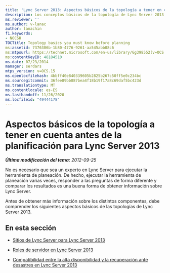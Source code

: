 ```yaml
---
title: 'Lync Server 2013: Aspectos básicos de la topología a tener en cuenta antes de la planificación'
description: Los conceptos básicos de la topología de Lync Server 2013 que debe conocer antes de la planificación.
ms.reviewer: ''
ms.author: v-lanac
author: lanachin
f1.keywords:
- NOCSH
TOCTitle: Topology basics you must know before planning
ms:assetid: 7376306b-1b80-4776-9261-aa545abb08c6
ms:mtpsurl: https://technet.microsoft.com/en-us/library/Gg398552(v=OCS.15)
ms:contentKeyID: 48184510
ms.date: 07/23/2014
manager: serdars
mtps_version: v=OCS.15
ms.openlocfilehash: 4bbff40e840339605b2825b267c50ff5e0c234bc
ms.sourcegitcommit: 36fee89bb887bea4f18b19f17a8c69daf5bc423d
ms.translationtype: MT
ms.contentlocale: es-ES
ms.lasthandoff: 11/26/2020
ms.locfileid: "49444178"
---
```

# <a name="topology-basics-you-must-know-before-planning-for-lync-server-2013"></a>Aspectos básicos de la topología a tener en cuenta antes de la planificación para Lync Server 2013

<div data-xmlns="http://www.w3.org/1999/xhtml">

<div class="topic" data-xmlns="http://www.w3.org/1999/xhtml" data-msxsl="urn:schemas-microsoft-com:xslt" data-cs="https://msdn.microsoft.com/">

<div data-asp="https://msdn2.microsoft.com/asp">



</div>

<div id="mainSection">

<div id="mainBody">

<span> </span>

_**Última modificación del tema:** 2012-09-25_

No es necesario que sea un experto en Lync Server para ejecutar la herramienta de planeación. De hecho, ejecutar la herramienta de planeación varias veces, responder a las preguntas de forma diferente y comparar los resultados es una buena forma de obtener información sobre Lync Server.

Antes de obtener más información sobre los distintos componentes, debe comprender los siguientes aspectos básicos de las topologías de Lync Server 2013.

<div>

## <a name="in-this-section"></a>En esta sección

  - [Sitios de Lync Server para Lync Server 2013](lync-server-2013-sites.md)

  - [Roles de servidor en Lync Server 2013](lync-server-2013-server-roles.md)

  - [Compatibilidad entre la alta disponibilidad y la recuperación ante desastres en Lync Server 2013](lync-server-2013-high-availability-and-disaster-recovery-support.md)

</div>

</div>

<span> </span>

</div>

</div>

</div>

